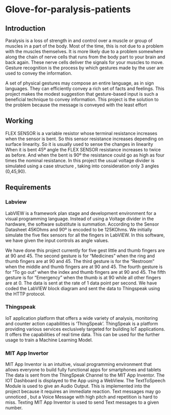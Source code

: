# Glove-for-paralysis-patients
## Introduction
Paralysis is a loss of strength in and control over a muscle or 
group of muscles in a part of the body. Most of the time, this is
not due to a problem with the muscles themselves. It is more
likely due to a problem somewhere along the chain of nerve
cells that runs from the body part to your brain and back again.
These nerve cells deliver the signals for your muscles to move.
Gesture recognition is the process by which gestures made by
the user are used to convey the information.

A set of physical gestures may compose
an entire language, as in sign languages. They can efficiently
convey a rich set of facts and feelings. This project makes the
modest suggestion that gesture-based input is such a beneficial
technique to convey information. This project is the solution to the
problem because the message is conveyed with the least effort

## Working
FLEX SENSOR is a variable resistor whose terminal resistance
increases when the sensor is bent. So this sensor
resistance increases depending on surface linearity. So it is
usually used to sense the changes in linearity
When it is bent 45º angle the FLEX SENSOR resistance
increases to twice as before. And when the bent is 90º
the resistance could go as high as four times the nominal
resistance. In this project the usual voltage divider is simulated
using a case structure , taking into consideration only 3 angles
(0,45,90).

## Requirements
### Labview
LabVIEW is a framework plan stage and development
environment for a visual programming language. Instead of
using a Voltage divider in the hardware, the software substitute
is summation. According to the Sensor Datasheet 45KOhms
and 90º is encoded to be 125KOhms. We initially simulate the five flex sensors for
all the fingers in LabVIEW. In this software, we have given
the input controls as angle values. 

We have done this project
currently for five gest little and thumb fingers are at 90 and
45. The second gesture is for “Medicines” when the ring and
thumb fingers are at 90 and 45. The third gesture is for the
“Restroom” when the middle and thumb fingers are at 90 and
45. The fourth gesture is for “To go out” when the index
and thumb fingers are at 90 and 45. The fifth gesture is for
“Emergency” when the thumb is at 90 while all other fingers
are at 0. The data is sent at the rate of 1 data point per second.
We have coded the LabVIEW block diagram and sent the data
to Thingspeak using the HTTP protocol.

### Thingspeak
IoT application platform that offers a wide variety of analysis,
monitoring and counter action capabilities is ‘ThingSpeak’.
ThingSpeak is a platform providing various services
exclusively targeted for building IoT applications. It offers the
capabilities of real time data. This can be used for the
further usage to train a Machine Learning Model.

### MIT App Invertor
MIT App Inventor is an intuitive, visual programming environment
that allows everyone to build fully functional apps for
smartphones and tablets The data is sent from the ThingSpeak
Channel to the MIT App Inventor. The IOT Dashboard is
displayed to the App using a WebView. The TextToSpeech
Module is used to give an Audio Output. This is implemented
into the project because it requires an immediate reaction. Text
messages may go unnoticed , but a Voice Message with high
pitch and repetition is hard to miss. Texting MIT App Inventor
is used to send Text messages to a given number.
